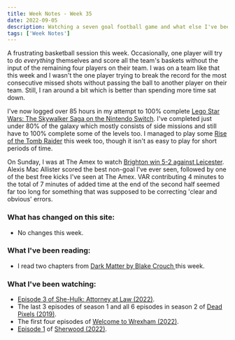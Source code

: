 ```yaml
---
title: Week Notes - Week 35
date: 2022-09-05
description: Watching a seven goal football game and what else I've been up to over the last seven days.
tags: ['Week Notes']
---
```


A frustrating basketball session this week. Occasionally, one player will try to do _everything_ themselves and score all the team's baskets without the input of the remaining four players on their team. I was on a team like that this week and I wasn't the one player trying to break the record for the most consecutive missed shots without passing the ball to another player on their team. Still, I ran around a bit which is better than spending more time sat down.

I've now logged over 85 hours in my attempt to 100% complete [Lego Star Wars: The Skywalker Saga on the Nintendo Switch](https://www.nintendo.co.uk/Games/Nintendo-Switch-games/LEGO-Star-Wars-The-Skywalker-Saga-2157160.html). I've completed just under 80% of the galaxy which mostly consists of side missions and still have to 100% complete some of the levels too. I managed to play some [Rise of the Tomb Raider](https://stadia.google.com/game/rise-of-the-tomb-raider-20-year-celebration) this week too, though it isn't as easy to play for short periods of time.

On Sunday, I was at The Amex to watch [Brighton win 5-2 against Leicester](https://www.brightonandhovealbion.com/news/2780412/brilliant-albion-hit-five-past-leicester-in-amex-thriller). Alexis Mac Allister scored the best non-goal I've ever seen, followed by one of the best free kicks I've seen at The Amex. VAR contributing 4 minutes to the total of 7 minutes of added time at the end of the second half seemed far too long for something that was supposed to be correcting 'clear and obvious' errors.

### What has changed on this site:

- No changes this week.

### What I've been reading:

- I read two chapters from [Dark Matter by Blake Crouch ](/reading/9781447297581/)this week.

### What I've been watching:

- [Episode 3 of She-Hulk: Attorney at Law (2022)](https://www.themoviedb.org/tv/92783-she-hulk-attorney-at-law/season/1/episode/3).
- The last 3 episodes of season 1 and all 6 episodes in season 2 of [Dead Pixels (2019)](https://www.themoviedb.org/tv/88028-dead-pixels).
- The first four episodes of [Welcome to Wrexham (2022)](https://www.themoviedb.org/tv/126929-welcome-to-wrexham/season/1).
- [Episode 1](https://www.themoviedb.org/tv/155243-sherwood/season/1/episode/1) of [Sherwood (2022)](https://www.themoviedb.org/tv/155243-sherwood).
